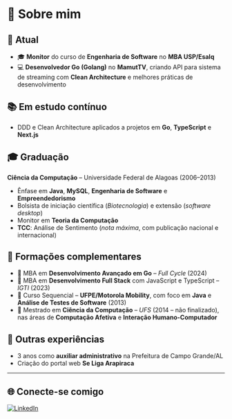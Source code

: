 # 💫 Sobre mim

## 🚀 Atual
- 🎓 **Monitor** do curso de **Engenharia de Software** no **MBA USP/Esalq**  
- 💻 **Desenvolvedor Go (Golang)** no **MamutTV**, criando API para sistema de streaming com **Clean Architecture** e melhores práticas de desenvolvimento

## 📚 Em estudo contínuo
- DDD e Clean Architecture aplicados a projetos em **Go**, **TypeScript** e **Next.js**

## 🎓 Graduação
**Ciência da Computação** – Universidade Federal de Alagoas (2006–2013)  
- Ênfase em **Java**, **MySQL**, **Engenharia de Software** e **Empreendedorismo**  
- Bolsista de iniciação científica (*Biotecnologia*) e extensão (*software desktop*)  
- Monitor em **Teoria da Computação**  
- **TCC**: Análise de Sentimento (*nota máxima*, com publicação nacional e internacional)  

## 🏅 Formações complementares
- 📌 MBA em **Desenvolvimento Avançado em Go** – *Full Cycle* (2024)  
- 📌 MBA em **Desenvolvimento Full Stack** com JavaScript e TypeScript – *IGTI* (2023)  
- 📌 Curso Sequencial – **UFPE/Motorola Mobility**, com foco em **Java** e **Análise de Testes de Software** (2013)  
- 📌 Mestrado em **Ciência da Computação** – *UFS* (2014 – não finalizado), nas áreas de **Computação Afetiva** e **Interação Humano-Computador**  

## 🧩 Outras experiências
- 3 anos como **auxiliar administrativo** na Prefeitura de Campo Grande/AL  
- Criação do portal web **Se Liga Arapiraca**  

---

## 🌐 Conecte-se comigo
[![LinkedIn](https://img.shields.io/badge/LinkedIn-%230077B5.svg?logo=linkedin&logoColor=white)](https://linkedin.com/in/guideoliveiraamorim)
